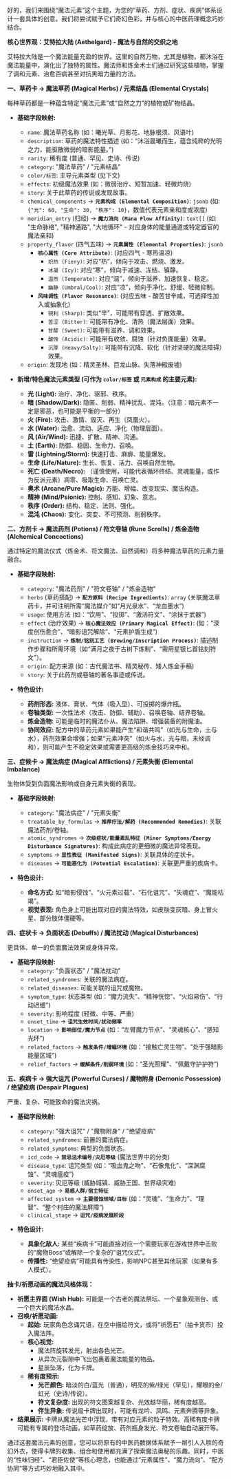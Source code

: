 好的，我们来围绕“魔法元素”这个主题，为您的“草药、方剂、症状、疾病”体系设计一套具体的创意。我们将尝试赋予它们奇幻色彩，并与核心的中医药理概念巧妙结合。

**核心世界观：艾特拉大陆 (Aethelgard) - 魔法与自然的交织之地**

艾特拉大陆是一个魔法能量充盈的世界。这里的自然万物，尤其是植物，都沐浴在魔法能量中，演化出了独特的属性。魔法师和炼金术士们通过研究这些植物，掌握了调和元素、治愈百病甚至对抗黑暗力量的方法。

**一、草药卡 -> 魔法草药 (Magical Herbs) / 元素结晶 (Elemental Crystals)**

每种草药都是一种蕴含特定“魔法元素”或“自然之力”的植物或矿物结晶。

*   **基础字段映射:**
    *   `name`: 魔法草药名称 (如：曦光草、月影花、地脉根须、风语叶)
    *   `description`: 草药的魔法特性描述 (如：“沐浴晨曦而生，蕴含纯粹的光明之力，能驱散微弱的暗影能量。”)
    *   `rarity`: 稀有度 (普通、罕见、史诗、传说)
    *   `category`: "魔法草药" / "元素结晶"
    *   `color/标签`: 主导元素类型 (见下文)
    *   `effects`: 初级魔法效果 (如：微弱治疗、短暂加速、轻微灼烧)
    *   `story`: 关于此草药的传说或发现故事。
    *   `chemical_components` -> **`元素构成 (Elemental Composition)`**: `jsonb` (如: `{"光": 60, "生命": 30, "秩序": 10}`，数值代表元素亲和度或浓度)
    *   `meridian_entry` (归经) -> **`魔力流向 (Mana Flow Affinity)`**: `text[]` (如: "生命脉络", "精神通路", "大地循环" - 对应身体的能量通道或特定器官的魔法亲和)
    *   `property_flavor` (四气五味) -> **`元素属性 (Elemental Properties)`**: `jsonb`
        *   **`核心属性 (Core Attribute)`**: (对应四气 - 寒热温凉)
            *   `炽热 (Fiery)`: 对应“热”，倾向于攻击、燃烧、激发。
            *   `冰凝 (Icy)`: 对应“寒”，倾向于减速、冻结、镇静。
            *   `温煦 (Temperate)`: 对应“温”，倾向于滋养、加速恢复、稳定。
            *   `幽静 (Umbral/Cool)`: 对应“凉”，倾向于净化、舒缓、轻微抑制。
        *   **`风味调性 (Flavor Resonance)`**: (对应五味 - 酸苦甘辛咸，可选择性加入或抽象化)
            *   `锐利 (Sharp)`: 类似“辛”，可能带有穿透、扩散效果。
            *   `苦涩 (Bitter)`: 可能带有净化、清热（魔法层面）效果。
            *   `甘醇 (Sweet)`: 可能带有滋养、调和效果。
            *   `酸蚀 (Acidic)`: 可能带有收敛、腐蚀（针对负面能量）效果。
            *   `沉厚 (Heavy/Salty)`: 可能带有沉降、软化（针对坚硬的魔法障碍）效果。
    *   `origin`: 发现地 (如：精灵圣林、巨龙山脉、失落神殿废墟)

*   **新增/特色魔法元素类型 (可作为 `color/标签` 或 `元素构成` 的主要元素):**
    *   **光 (Light):** 治疗、净化、驱邪、秩序。
    *   **暗 (Shadow/Dark):** 隐匿、削弱、精神扰乱、混沌。（注意：暗元素不一定是邪恶，也可能是平衡的一部分）
    *   **火 (Fire):** 攻击、激情、毁灭、再生（凤凰火）。
    *   **水 (Water):** 治愈、流动、适应、净化（物理层面）。
    *   **风 (Air/Wind):** 迅捷、扩散、精神、沟通。
    *   **土 (Earth):** 防御、稳固、生命力、召唤。
    *   **雷 (Lightning/Storm):** 快速打击、麻痹、能量爆发。
    *   **生命 (Life/Nature):** 生长、恢复、活力、召唤自然生物。
    *   **死亡 (Death/Necro):** （谨慎使用，可能代表循环终结、灵魂能量，或作为反派元素）凋零、吸取生命、召唤亡灵。
    *   **奥术 (Arcane/Pure Magic):** 万能、增幅、改变现实、魔法构造。
    *   **精神 (Mind/Psionic):** 控制、感知、幻象、意志。
    *   **秩序 (Order):** 结构、稳定、法则、强化。
    *   **混沌 (Chaos):** 变化、突变、不可预测、削弱秩序。

**二、方剂卡 -> 魔法药剂 (Potions) / 符文卷轴 (Rune Scrolls) / 炼金造物 (Alchemical Concoctions)**

通过特定的魔法仪式（炼金术、符文魔法、自然调和）将多种魔法草药的元素力量融合。

*   **基础字段映射:**
    *   `category`: "魔法药剂" / "符文卷轴" / "炼金造物"
    *   `herbs` (草药搭配) -> **`配方原料 (Recipe Ingredients)`**: `array` (关联魔法草药卡，并可注明所需“魔法媒介”如“月光泉水”、“龙血墨水”)
    *   `usage`: 使用方法 (如：“饮用”、“投掷”、“激活符文”、“涂抹于武器”)
    *   `effect` (治疗效果) -> **`核心魔法效应 (Primary Magical Effect)`**: (如：“深度创伤愈合”、“暗影诅咒解除”、“元素护盾生成”)
    *   `instruction` -> **`炼制/铭刻工艺 (Brewing/Inscription Process)`**: 描述制作步骤和所需环境（如“满月之夜于古树下炼制”、“需用星银匕首铭刻符文”）。
    *   `origin`: 配方来源 (如：古代魔法书、精灵秘传、矮人炼金手稿)
    *   `story`: 关于此药剂或卷轴的著名事迹或传说。

*   **特色设计:**
    *   **药剂形态:** 液体、膏状、气体（吸入型）、可投掷的爆炸瓶。
    *   **卷轴类型:** 一次性法术（攻击、防御、辅助）、召唤卷轴、结界卷轴。
    *   **炼金造物:** 可能是临时的魔法仆从、魔法陷阱、增强装备的附魔油。
    *   **协同效应:** 配方中的草药元素如果能产生“和谐共鸣”（如光与生命，土与水），药剂效果会增强；如果“元素冲突”（如火与水，光与暗，未经调和），则可能产生不稳定效果或需要更高级的炼金技巧来中和。

**三、症候卡 -> 魔法病症 (Magical Afflictions) / 元素失衡 (Elemental Imbalance)**

生物体受到负面魔法影响或自身元素失衡的表现。

*   **基础字段映射:**
    *   `category`: "魔法病症" / "元素失衡"
    *   `treatable_by_formulas` -> **`推荐疗法/解药 (Recommended Remedies)`**: 关联魔法药剂/卷轴。
    *   `atomic_syndromes` -> **`次级症状/能量紊乱特征 (Minor Symptoms/Energy Disturbance Signatures)`**: 构成此病症的更细微的魔法异常表现。
    *   `symptoms` -> **`显性表征 (Manifested Signs)`**: 关联具体的症状卡。
    *   `diseases` -> **`可能恶化为 (Potential Escalation)`**: 关联更严重的疾病卡。

*   **特色设计:**
    *   **命名方式:** 如“暗影侵蚀”、“火元素过载”、“石化诅咒”、“失魂症”、“魔能枯竭”。
    *   **视觉表现:** 角色身上可能出现对应的魔法特效，如皮肤变灰暗、身上冒火星、部分肢体僵硬等。

**四、症状卡 -> 负面状态 (Debuffs) / 魔法扰动 (Magical Disturbances)**

更具体、单一的负面魔法效果或身体异常。

*   **基础字段映射:**
    *   `category`: "负面状态" / "魔法扰动"
    *   `related_syndromes`: 关联的魔法病症。
    *   `related_diseases`: 可能关联的诅咒或魔物。
    *   `symptom_type`: 状态类型 (如：“魔力流失”、“精神恍惚”、“火焰易伤”、“行动迟缓”)
    *   `severity`: 影响程度 (轻微、中等、严重)
    *   `onset_time` -> **`诅咒生效时间/扰动频率`**
    *   `location` -> **`影响部位/魔力节点`** (如：“左臂魔力节点”、“灵魂核心”、“感知光环”)
    *   `related_factors` -> **`触发条件/增幅环境`** (如：“接触亡灵生物”、“处于强暗影能量区域”)
    *   `relief_factors` -> **`缓解条件/削弱环境`** (如：“圣光照耀”、“佩戴守护护符”)

**五、疾病卡 -> 强大诅咒 (Powerful Curses) / 魔物附身 (Demonic Possession) / 绝望疫病 (Despair Plagues)**

严重、复杂、可能致命的魔法灾祸。

*   **基础字段映射:**
    *   `category`: "强大诅咒" / "魔物附身" / "绝望疫病"
    *   `related_syndromes`: 前置的魔法病症。
    *   `related_symptoms`: 典型的负面状态。
    *   `icd_code` -> **`禁忌法术编号/灾厄等级`** (魔法世界中的分类)
    *   `disease_type`: 诅咒类型 (如：“吸血鬼之吻”、“石像鬼化”、“深渊腐蚀”、“灵魂瘟疫”)
    *   `severity`: 灾厄等级 (威胁城镇、威胁王国、世界级灾难)
    *   `onset_age` -> **`易感人群/宿主特征`**
    *   `affected_system` -> **`主要侵蚀领域/目标`** (如：“灵魂”、“生命力”、“理智”、“整个村庄的魔法屏障”)
    *   `clinical_stage` -> **`诅咒/疫病发展阶段`**

*   **特色设计:**
    *   **具象化敌人:** 某些“疾病卡”可能直接对应一个需要玩家在游戏世界中击败的“魔物Boss”或解除一个复杂的“诅咒仪式”。
    *   **传播性:** “绝望疫病”可能具有传染性，影响NPC甚至其他玩家（如果有多人模式）。

**抽卡/祈愿动画的魔法风格体现：**

*   **祈愿主界面 (Wish Hub):** 可能是一个古老的魔法祭坛、一个星象观测台、或一个巨大的魔法水晶。
*   **召唤/祈愿动画:**
    *   **起始:** 玩家角色念诵咒语，在空中描绘符文，或将“祈愿石”（抽卡货币）投入魔法阵。
    *   **核心视觉:**
        *   魔法阵旋转发光，射出各色光芒。
        *   从异次元裂隙中飞出包裹着魔法能量的物品。
        *   星辰坠落，化为卡牌。
    *   **稀有度预示:**
        *   **光芒颜色:** 暗淡的白/蓝光（普通），明亮的紫/绿光（罕见），耀眼的金/虹光（史诗/传说）。
        *   **符文复杂度:** 出现的符文图案越复杂、光效越华丽，稀有度越高。
        *   **伴生异象:** 传说级卡牌出现时，可能有龙吟、凤鸣、元素奔腾等异象。
*   **结果展示:** 卡牌从魔法光芒中浮现，带有对应元素的粒子特效。高稀有度卡牌可能有专属的登场动画，如草药绽放、药剂瓶身发光、符文卷轴自动展开等。

通过这套魔法元素的创意，您可以将原有的中医药数据体系赋予一层引人入胜的奇幻外衣，使得卡牌的收集、组合和使用都充满了探索魔法奥秘的乐趣。同时，中医的“性味归经”、“君臣佐使”等核心理念，也能通过“元素属性”、“魔力流向”、“配方协同”等方式巧妙地融入其中。
